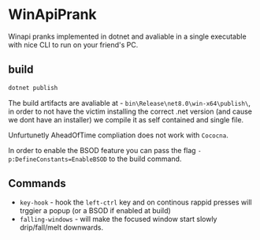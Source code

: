 # WinApiPrank

Winapi pranks implemented in dotnet and avaliable in a single executable with nice CLI to run on your friend's PC.

## build

```sh
dotnet publish
```

The build artifacts are avaliable at - `bin\Release\net8.0\win-x64\publish\`, in order to not have the victim installing the correct .net version (and cause we dont have an installer) we compile it as self contained and single file.

Unfurtunetly AheadOfTime compliation does not work with `Cococna`.

In order to enable the BSOD feature you can pass the flag `-p:DefineConstants=EnableBSOD` to the build command.

## Commands

- `key-hook` - hook the `left-ctrl` key and on continous rappid presses will trggier a popup (or a BSOD if enabled at build)
- `falling-windows` - will make the focused window start slowly drip/fall/melt downwards.